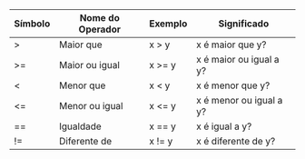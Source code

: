 Símbolo   | Nome do Operador | Exemplo | Significado
--------- | -----------------|---------|------------
    >     | Maior que        | x > y   | x é maior que y?
    >=    | Maior ou igual   | x >= y  | x é maior ou igual a y?
    <     | Menor que        | x < y   | x é menor que y?
    <=    | Menor ou igual   | x <= y  | x é menor ou igual a y?
    ==    | Igualdade        | x == y  | x é igual a y?
    !=    | Diferente de     | x != y  | x é diferente de y?